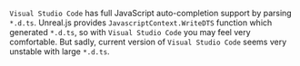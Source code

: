`Visual Studio Code` has full JavaScript auto-completion support by parsing `*.d.ts`. Unreal.js provides `JavascriptContext.WriteDTS` function which generated `*.d.ts`, so with `Visual Studio Code` you may feel very comfortable. But sadly, current version of `Visual Studio Code` seems very unstable with large `*.d.ts`.